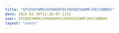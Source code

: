 ```yaml
---
title: "SP10SDYWM9JSP6NGRP8VJKD98ZVGWMFJKECSNBDKC"
date: 2025-03-20T11:26:07.115Z
user: SP10SDYWM9JSP6NGRP8VJKD98ZVGWMFJKECSNBDKC
layout: "users"
---
```

    